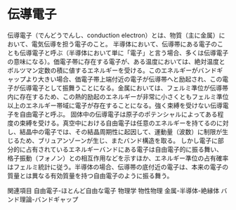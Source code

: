 # 伝導電子

伝導電子（でんどうでんし、conduction electron）とは、物質（主に金属）において、電気伝導を担う電子のこと。
半導体において、伝導帯にある電子のことも伝導電子と呼ぶ（半導体において単に「電子」と言う場合、多くは伝導電子の意味になる）。価電子帯に存在する電子が、ある温度においては、絶対温度とボルツマン定数の積に値するエネルギーを受ける。このエネルギーがバンドギャップより大きい場合、価電子帯上端付近の電子が伝導帯へと励起され、この電子が伝導電子として振舞うことになる。金属においては、フェルミ準位が伝導帯内に存在するため、この熱的励起のエネルギーが非常に小さくともフェルミ準位以上のエネルギー帯域に電子が存在することになる。強く束縛を受けない伝導電子を自由電子と呼ぶ。
固体中の伝導電子は原子のポテンシャルによってある程度の束縛を受ける。真空中における自由電子は任意のエネルギーを持てるのに対し、結晶中の電子では、その結晶周期性に起因して、運動量（波数）に制限が生じるため、ブリュアンゾーンが生じ、またバンド構造を取る。
しかし電子に部分的に占有されているエネルギーバンドにある電子は自由電子的に振る舞い、格子振動（フォノン）との相互作用などを示すほか、エネルギー準位の占有確率はフェルミ統計に従う。半導体の場合、伝導帯の底付近の電子は、本来の電子の質量とは異なる有効質量を持つ自由電子のように振る舞う。

関連項目
自由電子-ほとんど自由な電子
物理学
物性物理
金属-半導体-絶縁体
バンド理論-バンドギャップ
